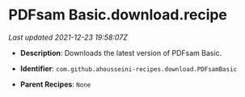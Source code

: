 # PDFsam Basic.download.recipe

_Last updated 2021-12-23 19:58:07Z_

- **Description**: Downloads the latest version of PDFsam Basic.

- **Identifier**: `com.github.ahousseini-recipes.download.PDFsamBasic`

- **Parent Recipes**: `None`